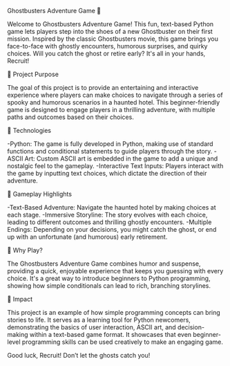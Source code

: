 Ghostbusters Adventure Game 👻

Welcome to Ghostbusters Adventure Game! This fun, text-based Python game lets players step into the shoes of a new Ghostbuster on their first mission. Inspired by the classic Ghostbusters movie, this game brings you face-to-face with ghostly encounters, humorous surprises, and quirky choices. Will you catch the ghost or retire early? It's all in your hands, Recruit!

🎯 Project Purpose

The goal of this project is to provide an entertaining and interactive experience where players can make choices to navigate through a series of spooky and humorous scenarios in a haunted hotel. This beginner-friendly game is designed to engage players in a thrilling adventure, with multiple paths and outcomes based on their choices.

🚀 Technologies

-Python: The game is fully developed in Python, making use of standard functions and conditional statements to guide players through the story.
-ASCII Art: Custom ASCII art is embedded in the game to add a unique and nostalgic feel to the gameplay.
-Interactive Text Inputs: Players interact with the game by inputting text choices, which dictate the direction of their adventure.

👾 Gameplay Highlights

-Text-Based Adventure: Navigate the haunted hotel by making choices at each stage.
-Immersive Storyline: The story evolves with each choice, leading to different outcomes and thrilling ghostly encounters.
-Multiple Endings: Depending on your decisions, you might catch the ghost, or end up with an unfortunate (and humorous) early retirement.

🎉 Why Play?

The Ghostbusters Adventure Game combines humor and suspense, providing a quick, enjoyable experience that keeps you guessing with every choice. It's a great way to introduce beginners to Python programming, showing how simple conditionals can lead to rich, branching storylines.

💼 Impact

This project is an example of how simple programming concepts can bring stories to life. It serves as a learning tool for Python newcomers, demonstrating the basics of user interaction, ASCII art, and decision-making within a text-based game format. It showcases that even beginner-level programming skills can be used creatively to make an engaging game.

Good luck, Recruit! Don’t let the ghosts catch you!
